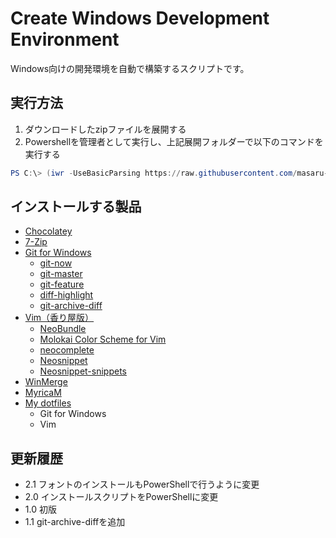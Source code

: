 Create Windows Development Environment
=====
Windows向けの開発環境を自動で構築するスクリプトです。

## 実行方法

1. ダウンロードしたzipファイルを展開する
2. Powershellを管理者として実行し、上記展開フォルダーで以下のコマンドを実行する

```powershell
PS C:\> (iwr -UseBasicParsing https://raw.githubusercontent.com/masaru-b-cl/create-win-dev-env/master/install.ps1) | iex
```

## インストールする製品

- [Chocolatey](https://chocolatey.org/)
- [7-Zip](http://sevenzip.sourceforge.jp/)
- [Git for Windows](https://msysgit.github.io/)
	- [git-now](https://gist.github.com/masaru-b-cl/7038197)
	- [git-master](https://gist.github.com/mzp/1131618)
	- [git-feature](https://gist.github.com/masaru-b-cl/5b461ffd4728ab9b61cb)
	- [diff-highlight](https://github.com/git/git/tree/master/contrib/diff-highlight)
	- [git-archive-diff](https://gist.github.com/masaru-b-cl/5ada3ccd4ad4627032ca)
- [Vim（香り屋版）](http://www.kaoriya.net/software/vim/)
	- [NeoBundle](https://github.com/Shougo/neobundle.vim)
	- [Molokai Color Scheme for Vim](https://github.com/tomasr/molokai.git)
	- [neocomplete](https://github.com/Shougo/neocomplete.git)
	- [Neosnippet](https://github.com/Shougo/neosnippet.vim)
	- [Neosnippet-snippets](https://github.com/Shougo/neosnippet-snippets)
- [WinMerge](http://winmerge.org/?lang=ja)
- [MyricaM](http://myrica.estable.jp/myricamhistry/)
- [My dotfiles](https://github.com/masaru-b-cl/dotfiles/tree/windows)
	- Git for Windows
	- Vim

## 更新履歴
- 2.1 フォントのインストールもPowerShellで行うように変更
- 2.0 インストールスクリプトをPowerShellに変更
- 1.0 初版
- 1.1 git-archive-diffを追加
